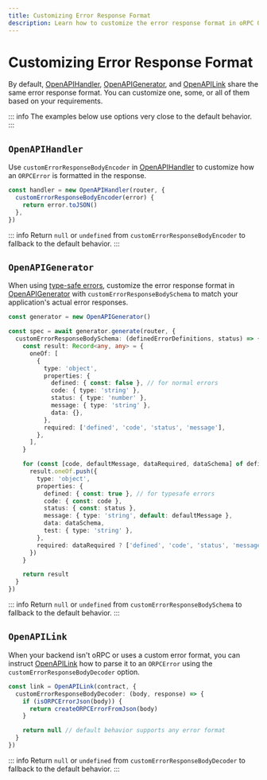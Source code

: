 ```yaml
---
title: Customizing Error Response Format
description: Learn how to customize the error response format in oRPC OpenAPI to match your application's requirements and improve client compatibility.
---
```


# Customizing Error Response Format

By default, [OpenAPIHandler](/docs/openapi/openapi-handler), [OpenAPIGenerator](/docs/openapi/openapi-specification), and [OpenAPILink](/docs/openapi/client/openapi-link) share the same error response format. You can customize one, some, or all of them based on your requirements.

::: info
The examples below use options very close to the default behavior.
:::

## `OpenAPIHandler`

Use `customErrorResponseBodyEncoder` in [OpenAPIHandler](/docs/openapi/openapi-handler) to customize how an `ORPCError` is formatted in the response.

```ts
const handler = new OpenAPIHandler(router, {
  customErrorResponseBodyEncoder(error) {
    return error.toJSON()
  },
})
```

::: info
Return `null` or `undefined` from `customErrorResponseBodyEncoder` to fallback to the default behavior.
:::

## `OpenAPIGenerator`

When using [type-safe errors](/docs/error-handling#type‐safe-error-handling), customize the error response format in [OpenAPIGenerator](/docs/openapi/openapi-specification) with `customErrorResponseBodySchema` to match your application's actual error responses.

```ts
const generator = new OpenAPIGenerator()

const spec = await generator.generate(router, {
  customErrorResponseBodySchema: (definedErrorDefinitions, status) => {
    const result: Record<any, any> = {
      oneOf: [
        {
          type: 'object',
          properties: {
            defined: { const: false }, // for normal errors
            code: { type: 'string' },
            status: { type: 'number' },
            message: { type: 'string' },
            data: {},
          },
          required: ['defined', 'code', 'status', 'message'],
        },
      ],
    }

    for (const [code, defaultMessage, dataRequired, dataSchema] of definedErrorDefinitions) {
      result.oneOf.push({
        type: 'object',
        properties: {
          defined: { const: true }, // for typesafe errors
          code: { const: code },
          status: { const: status },
          message: { type: 'string', default: defaultMessage },
          data: dataSchema,
          test: { type: 'string' },
        },
        required: dataRequired ? ['defined', 'code', 'status', 'message', 'data'] : ['defined', 'code', 'status', 'message'],
      })
    }

    return result
  }
})
```

::: info
Return `null` or `undefined` from `customErrorResponseBodySchema` to fallback to the default behavior.
:::

## `OpenAPILink`

When your backend isn't oRPC or uses a custom error format, you can instruct [OpenAPILink](/docs/openapi/client/openapi-link) how to parse it to an `ORPCError` using the `customErrorResponseBodyDecoder` option.

```ts
const link = OpenAPILink(contract, {
  customErrorResponseBodyDecoder: (body, response) => {
    if (isORPCErrorJson(body)) {
      return createORPCErrorFromJson(body)
    }

    return null // default behavior supports any error format
  }
})
```

::: info
Return `null` or `undefined` from `customErrorResponseBodyDecoder` to fallback to the default behavior.
:::
